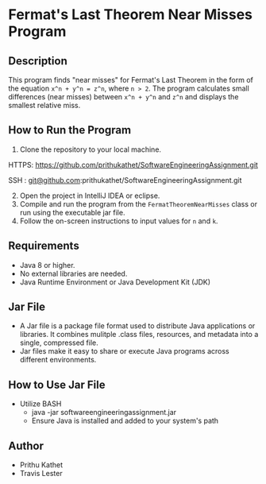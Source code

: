# Fermat's Last Theorem Near Misses Program

## Description
This program finds "near misses" for Fermat's Last 
Theorem in the form of the equation `x^n + y^n = z^n`, where `n > 2`. The program calculates small differences (near misses) between `x^n + y^n` and `z^n` and displays the smallest relative miss.

## How to Run the Program
1. Clone the repository to your local machine.

HTTPS: https://github.com/prithukathet/SoftwareEngineeringAssignment.git

SSH : git@github.com:prithukathet/SoftwareEngineeringAssignment.git

2. Open the project in IntelliJ IDEA or eclipse.
3. Compile and run the program from the `FermatTheoremNearMisses` class or run using the executable jar file. 
4. Follow the on-screen instructions to input values for `n` and `k`.

## Requirements
- Java 8 or higher.
- No external libraries are needed.
- Java Runtime Environment or Java Development Kit (JDK) 

## Jar File
- A Jar file is a package file format used to distribute Java applications or libraries. It combines mulitple .class files, resources, and metadata into a single, compressed file. 
- Jar files make it easy to share or execute Java programs across different environments. 

## How to Use Jar File
- Utilize BASH
    - java -jar softwareengineeringassignment.jar
    * Ensure Java is installed and added to your system's path

## Author
- Prithu Kathet
- Travis Lester
